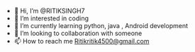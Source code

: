 - 👋 Hi, I’m @RITIKSINGH7
- 👀 I’m interested in coding 
- 🌱 I’m currently learning python, java , Android development 
- 💞️ I’m looking to collaboration with someone
- 📫 How to reach me Ritikritik4500@gmail.com 

<!---
RITIKSINGH7/RITIKSINGH7 is a ✨ special ✨ repository because its `README.md` (this file) appears on your GitHub profile.
You can click the Preview link to take a look at your changes.
--->
